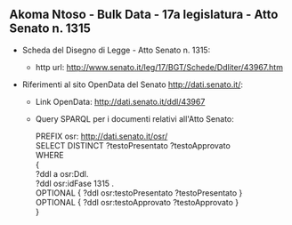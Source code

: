 ## Akoma Ntoso - Bulk Data - 17a legislatura - Atto Senato n. 1315 ##

* Scheda del Disegno di Legge - Atto Senato n. 1315:
	* http url: http://www.senato.it/leg/17/BGT/Schede/Ddliter/43967.htm

* Riferimenti al sito OpenData del Senato http://dati.senato.it/:
	* Link OpenData: http://dati.senato.it/ddl/43967
	* Query SPARQL per i documenti relativi all'Atto Senato:

        PREFIX osr: <http://dati.senato.it/osr/>  
		SELECT DISTINCT ?testoPresentato ?testoApprovato  
		WHERE  
		{  
		    ?ddl a osr:Ddl.  
		    ?ddl osr:idFase 1315 .  
		    OPTIONAL { ?ddl osr:testoPresentato ?testoPresentato }  
		    OPTIONAL { ?ddl osr:testoApprovato ?testoApprovato }  
		}
		